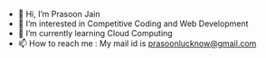 - 👋 Hi, I’m Prasoon Jain
- 👀 I’m interested in Competitive Coding and Web Development
- 🌱 I’m currently learning Cloud Computing
- 📫 How to reach me : 
My mail id is prasoonlucknow@gmail.com

<!---
PrasoonJain2002/PrasoonJain2002 is a ✨ special ✨ repository because its `README.md` (this file) appears on your GitHub profile.
You can click the Preview link to take a look at your changes.
--->
